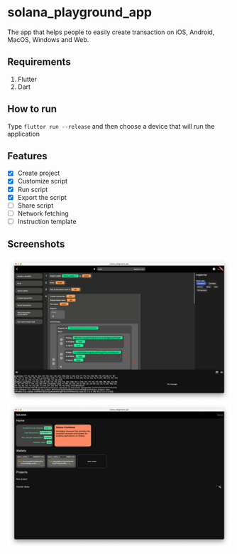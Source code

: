 # solana_playground_app

The app that helps people to easily create transaction on iOS, Android, MacOS, Windows and Web.

## Requirements

1. Flutter
2. Dart

## How to run

Type `flutter run --release` and then choose a device that will run the application

## Features
- [x] Create project
- [x] Customize script
- [x] Run script
- [x] Export the script
- [ ] Share script
- [ ] Network fetching
- [ ] Instruction template

## Screenshots

![Screenshot1](./docs/screenshot-1.png)
![Screenshot1](./docs/screenshot-2.png)